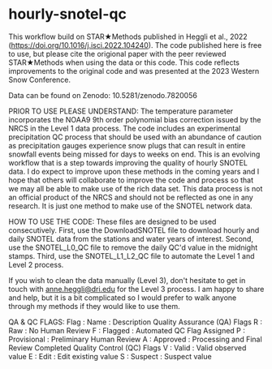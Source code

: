 # hourly-snotel-qc

This workflow build on STAR★Methods published in Heggli et al., 2022 (https://doi.org/10.1016/j.isci.2022.104240). The code published here is free to use, but please cite the origional paper with the peer reviewed STAR★Methods when using the data or this code. This code reflects improvements to the original code and was presented at the 2023 Western Snow Conference. 

Data can be found on Zenodo: 10.5281/zenodo.7820056

PRIOR TO USE PLEASE UNDERSTAND:
The temperature parameter incorporates the NOAA9 9th order polynomial bias correction issued by the NRCS in the Level 1 data process. 
The code includes an experimental precipitation QC process that should be used with an abundance of caution as precipitation gauges experience snow plugs that can result in entire snowfall events being missed for days to weeks on end.
This is an evolving workflow that is a step towards improving the quality of hourly SNOTEL data. I do expect to improve upon these methods in the coming years and I hope that others will collaborate to improve the code and process so that we may all be able to make use of the rich data set. 
This data process is not an official product of the NRCS and should not be reflected as one in any research. It is just one method to make use of the SNOTEL network data.

HOW TO USE THE CODE:
These files are designed to be used consecutively. 
First, use the DownloadSNOTEL file to download hourly and daily SNOTEL data from the stations and water years of interest. 
Second, use the SNOTEL_L0_QC file to remove the daily QC'd value in the midnight stamps.
Third, use the SNOTEL_L1_L2_QC file to automate the Level 1 and Level 2 process. 

If you wish to clean the data manually (Level 3), don't hesitate to get in touch with anne.heggli@dri.edu for the Level 3 process. I am happy to share and help, but it is a bit complicated so I would prefer to walk anyone through my methods if they would like to use them. 

QA & QC FLAGS:
  Flag : Name : Description
Quality Assurance (QA) Flags
  R : Raw         : No Human Review
  F : Flagged	    : Automated QC Flag Assigned
  P : Provisional : Preliminary Human Review
  A : Approved    : Processing and Final Review Completed
Quality Control (QC) Flags
  V : Valid   : Valid observed value
  E : Edit    : Edit existing value
  S : Suspect : Suspect value
